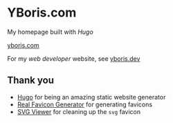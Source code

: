 # YBoris.com

My homepage built with _Hugo_

[yboris.com](https://yboris.com)

For my _web developer_ website, see [yboris.dev](https://yboris.dev)

## Thank you

- [Hugo](https://gohugo.io/) for being an amazing static website generator
- [Real Favicon Generator](https://realfavicongenerator.net/) for generating favicons
- [SVG Viewer](https://www.svgviewer.dev/) for cleaning up the `svg` favicon
